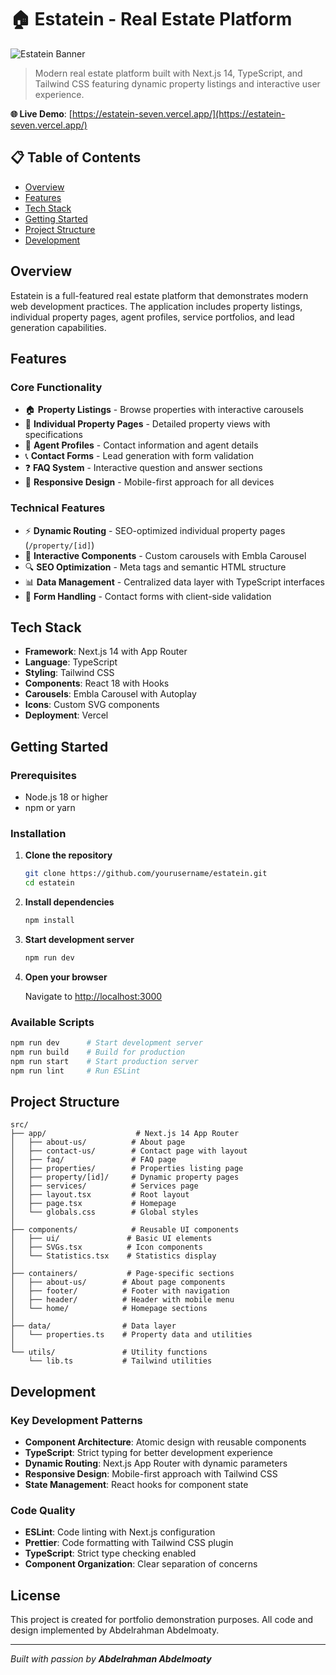 # 🏠 Estatein - Real Estate Platform

![Estatein Banner](https://github.com/user-attachments/assets/25ecf646-7854-44e5-ab41-9184572fdb4f)

> Modern real estate platform built with Next.js 14, TypeScript, and Tailwind CSS featuring dynamic property listings and interactive user experience.

**🌐 Live Demo**: [https://estatein-seven.vercel.app/](https://estatein-seven.vercel.app/)

## 📋 Table of Contents

- [Overview](#overview)
- [Features](#features)
- [Tech Stack](#tech-stack)
- [Getting Started](#getting-started)
- [Project Structure](#project-structure)
- [Development](#development)

## Overview

Estatein is a full-featured real estate platform that demonstrates modern web development practices. The application includes property listings, individual property pages, agent profiles, service portfolios, and lead generation capabilities.

## Features

### Core Functionality
- 🏠 **Property Listings** - Browse properties with interactive carousels
- 📄 **Individual Property Pages** - Detailed property views with specifications
- 👥 **Agent Profiles** - Contact information and agent details
- 📞 **Contact Forms** - Lead generation with form validation
- ❓ **FAQ System** - Interactive question and answer sections
- 📱 **Responsive Design** - Mobile-first approach for all devices

### Technical Features
- ⚡ **Dynamic Routing** - SEO-optimized individual property pages (`/property/[id]`)
- 🎨 **Interactive Components** - Custom carousels with Embla Carousel
- 🔍 **SEO Optimization** - Meta tags and semantic HTML structure
- 📊 **Data Management** - Centralized data layer with TypeScript interfaces
- 🎯 **Form Handling** - Contact forms with client-side validation

## Tech Stack

- **Framework**: Next.js 14 with App Router
- **Language**: TypeScript
- **Styling**: Tailwind CSS
- **Components**: React 18 with Hooks
- **Carousels**: Embla Carousel with Autoplay
- **Icons**: Custom SVG components
- **Deployment**: Vercel

## Getting Started

### Prerequisites

- Node.js 18 or higher
- npm or yarn

### Installation

1. **Clone the repository**
   ```bash
   git clone https://github.com/yourusername/estatein.git
   cd estatein
   ```

2. **Install dependencies**
   ```bash
   npm install
   ```

3. **Start development server**
   ```bash
   npm run dev
   ```

4. **Open your browser**
   
   Navigate to [http://localhost:3000](http://localhost:3000)

### Available Scripts

```bash
npm run dev      # Start development server
npm run build    # Build for production
npm run start    # Start production server
npm run lint     # Run ESLint
```

## Project Structure

```
src/
├── app/                    # Next.js 14 App Router
│   ├── about-us/          # About page
│   ├── contact-us/        # Contact page with layout
│   ├── faq/               # FAQ page
│   ├── properties/        # Properties listing page
│   ├── property/[id]/     # Dynamic property pages
│   ├── services/          # Services page
│   ├── layout.tsx         # Root layout
│   ├── page.tsx           # Homepage
│   └── globals.css        # Global styles
│
├── components/            # Reusable UI components
│   ├── ui/               # Basic UI elements
│   ├── SVGs.tsx          # Icon components
│   └── Statistics.tsx    # Statistics display
│
├── containers/           # Page-specific sections
│   ├── about-us/        # About page components
│   ├── footer/          # Footer with navigation
│   ├── header/          # Header with mobile menu
│   └── home/            # Homepage sections
│
├── data/                # Data layer
│   └── properties.ts    # Property data and utilities
│
└── utils/               # Utility functions
    └── lib.ts           # Tailwind utilities
```

## Development

### Key Development Patterns

- **Component Architecture**: Atomic design with reusable components
- **TypeScript**: Strict typing for better development experience
- **Dynamic Routing**: Next.js App Router with dynamic parameters
- **Responsive Design**: Mobile-first approach with Tailwind CSS
- **State Management**: React hooks for component state

### Code Quality

- **ESLint**: Code linting with Next.js configuration
- **Prettier**: Code formatting with Tailwind CSS plugin
- **TypeScript**: Strict type checking enabled
- **Component Organization**: Clear separation of concerns

## License

This project is created for portfolio demonstration purposes. All code and design implemented by Abdelrahman Abdelmoaty.

---

*Built with passion by **Abdelrahman Abdelmoaty***